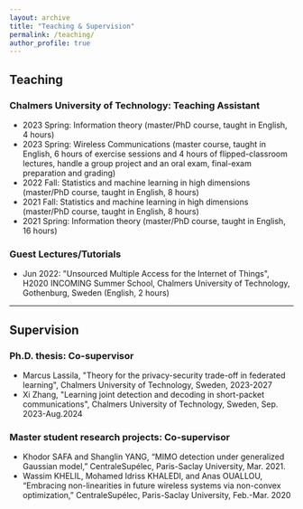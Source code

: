 ```yaml
---
layout: archive
title: "Teaching & Supervision"
permalink: /teaching/
author_profile: true
---
```

## Teaching

### Chalmers University of Technology: Teaching Assistant
* 2023 Spring: Information theory (master/PhD course, taught in English, 4 hours)
* 2023 Spring: Wireless Communications (master course, taught in English, 6 hours of exercise sessions and 4 hours of flipped-classroom lectures, handle a group project and an oral exam, final-exam preparation and grading)
* 2022 Fall: Statistics and machine learning in high dimensions (master/PhD course, taught in English, 8 hours)
* 2021 Fall: Statistics and machine learning in high dimensions (master/PhD course, taught in English, 8 hours)
* 2021 Spring: Information theory (master/PhD course, taught in English, 16 hours)

### Guest Lectures/Tutorials
* Jun 2022: "Unsourced Multiple Access for the Internet of Things", H2020 INCOMING Summer School, Chalmers University of Technology, Gothenburg, Sweden (English, 2 hours)

---
## Supervision

### Ph.D. thesis: Co-supervisor
* Marcus Lassila, "Theory for the privacy-security trade-off in federated learning", Chalmers University of Technology, Sweden, 2023-2027
* Xi Zhang, "Learning joint detection and decoding in short-packet communications", Chalmers University of Technology, Sweden, Sep. 2023-Aug.2024

### Master student research projects: Co-supervisor

* Khodor SAFA and Shanglin YANG, “MIMO detection under generalized Gaussian model,” CentraleSupélec, Paris-Saclay University, Mar. 2021.
* Wassim KHELIL, Mohamed Idriss KHALEDI, and Anas OUALLOU, “Embracing non-linearities in future wireless systems via non-convex optimization,” CentraleSupélec, Paris-Saclay University, Feb.-Mar.
2020
